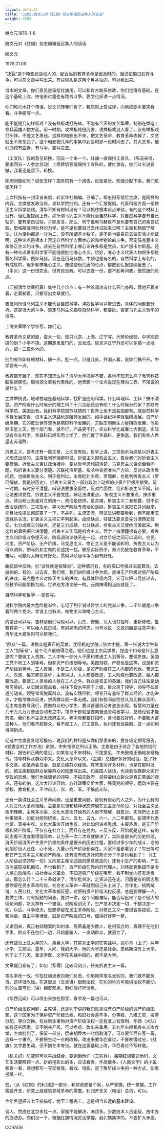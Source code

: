 ```yaml
---
layout: default
title: "3205.姚文元对《红旗》杂志编辑组召集人的谈话"
weight: 3205
---
```


姚文元1976-1-6

姚文元对《红旗》杂志编辑组召集人的谈话

姚文元

1976.01.06

“决裂”这个电影还是动人的，配合当前教育革命是很及时的。据说拍摄过程有斗争，可以在文章中写出来。有些镜头是这两个月补拍的，可以看出来。

肖木的文章，你们意见是留给红旗用，可以和肖木联系修改，你们觉得有基础，在这个基础上改。拍电影过程也有路线斗争，要文化部讲一点情况。

你们和肖木打个电话，说文元转我们看了，我原则上赞成评，向他把剧本要来看看。斗争能写一点。

能不能提几句样板戏？没有样板戏打先锋，不能有今天的文艺繁荣，特别在塑造工农兵英雄人物方面。前一时期，攻样板戏很厉害，说样板戏没人看了。没有样板戏打头阵，不批文艺黑线，这样的电影出不来，把文艺革命，教育革命攻掉了，文艺就出不来东西了。这个电影把几年的事集中到当时那一段时间去了。共大文章，他们办校有曲折，有斗争，要写进去。

（工宣队）我的意见轮换，回去一个来一个。红旗一直保持工宣队，（陈洁来信，要求回去一人参加劳动）上层建筑领域保持工宣队的，就红旗有。你们过去说要撤，我看还是留下。轮换。

印刷问题如何？纸张怎样？国务院有一个报告，纸张紧张。勉强分配下来。我们纸张怎样？

上次科技有一封读者来信，转新华社摘编。已编了。柳忠阳写信给主席，是同样的内容。主席批发政治局，发科学院批判。还有一个汇报提纲。代表科技方面一条修正主义科学路线。清华不知有材料没有？可以抓住根本论点来驳。有的这个材料上没有，但汇报提纲上有。如所谓马列主义不能代替自然科学，对自然科学要有自己钻研，要有亲自试验，才能发言。那么，列宁批判马赫是不是也要有自己的亲自试验，恩格斯批判杜林的力学，是不是也要自己去作试验来证明？主席和杨振宁辩论，认为事物都是一分为二，没有所谓基本粒子。是不是也要亲自去做实验才能证明。这种论点是根本上否定自然科学方面唯心论和唯物论的斗争，否定马克思主义和修正主义的斗争。过去在自然科学上唯心论许多都是党员，如卢那卡尔斯基。还有一种论点著名科学家不能随便批他唯心主义，恰好，唯心主义代表人物很多都是著名科学家，例如马赫，现在还用马赫数。牛顿也是有名的，自然科学上有名的，有成就的，很多都搞唯心主义。像这些很荒唐的论点，都放到汇报提纲里去了。（手头）这一份很完全，但有些没有。可以去要一份，要不到再问我，很荒唐的论点。

（汇报清华文章打算）集中几个论点：有一种论调攻击什么开门办所，管他开着关着，走着躺着，只要写出文章就行。

要批判所谓马列主义不能代替自然科学。洋奴哲学可以带进去。具体的问题要分析。这是很大的斗争，否定马列主义指导自然科学，都要批。否定马列主义哲学的指导。

上海文章哪个学校写，你们定。

教育革命文章的面，要大一些，现只北京、上海、辽宁写。大辩论经验，中学能否搞的到？小学不搞。这期想发厦门的，没发成。除京沪辽宁外还可以多搞一点地方，搞一二篇外地的。

别的省市如有的材料，搞一点，批一点。只是几处，外国人看，说你们搞不开。中学要有一点。

教育部开展了，现在不知怎么样？清华大学搞得不错，各地不知怎么样？教育科技联系很密切。周培源文章有代表性的。他里面一个论点说现在理向工靠。不知说的是什么？

主席举例说，地球物理是基础科学，找矿是应用科学。什么叫理科、工科？搞不清楚。资产阶级什么时候分的理工科？十六世纪还没有吧！什么时候分的家？苏联有科学院，美国没有。我们科学院照苏联搞的？世界上也不是各国都有。就自然科学本身发展来看，资本主义道路也是阻碍发展的。如中世纪神学就阻碍发展。资产阶级后期，它的反动世界观也是阻碍科学发展的。苏联压制新生力量阻碍发展。他虽然卫星上天，整个部门看，就不行，产品更不行。农业科学比威廉士大倒退，实际没有农业科学。李森科已经形而上学了，他们批了李森科，更倒退。我们有些人希望走苏道路。

折衷主义，要考虑有一篇文章，上次没有批。哲学上讲，三项指示为纲是以折衷主义形式出现的，主席批判罗瑞卿时说，折衷主义即机会主义，告诉我们对折衰主义要警惕。折衰主义否认政治挂帅，要从哲学思想搞清楚、马克思主义讲全面看问题，和折衷主义要分清楚。苏联托洛斯基、布哈林宣扬唯生产力论，反对从政治看问题，也搞折衷主义。列宁批判过。主席批刘少奇、罗瑞卿，也批判折衷主义（罗已解放，我是讲历史）。折衷主义易为一部分政治上动摇的小资产阶级所接受。前一时期，有时分不清楚。辩证法要求全面性，反对片面性，但和折衷主义不同。辩证法要讲党性，折衷主义不要党性。辩证法讲重点， 折衷主义不要重点，抹杀重点。政治和业务是对立的统一，政治是统帅，是灵魂，折衷主义二者都要，但不讲政治是统帅。三项指示，学习无产阶级专政理论是纲，折衷主义就把它并列起来，元旦社论提法彻底变了一下，不并列。主流支流，辩证法讲都要看到，但不能用支流抹杀主流，折衷主义又把它平列起来。成绩缺点，辩证法要求首先分清西安延安，七分成绩三分缺点，还是三分成绩，七分缺点，折衷主义又使他混淆起来。用这样的事例把它讲清楚。折衷主义实际是机会主义。哲学上搞清楚很有必要。折衷主义和阶级斗争熄灭论，阶级调和论联系在一起，对立阶级之间可以调和，农民、地主，资产阶级、无产阶级，马克思主义、修正主义是不能调和的，折衷主义认为可以调和，把马列和主席的论述找一找。联系实际例子，重点仍放在教育革命，不难写。可能对大辩论有好处，贯彻以阶级斗争为纲有好处。

曲弦信中反映，批“派性就是投降派”。这种情况有，有的把口号接过去就算改，去搞别的，有的，过去有。我们呢，我们讲阶级斗争为纲，是讲无产阶级对资产阶级的进攻，马克思主义对修正主义的进攻，有具体阶级内容，它可以把口号接过去，把枝节问题偷换为纲，世界观方法论统一的。云南搞得相当凶就是了。

自然科学和哲学──党校写。

说科学院内最大危险是派性，忘记了列宁说过哲学上的党派斗争，二千年就是斗争着的两个党派。学说上也有派，唯物主义和唯心主义。

内蒙还可以写，吉林请他们写也可以。山东、安徽、北大也打招呼，重新修改。批智育第一，可以给人民日报。有的熟悉的同志，也可以说，文章的面要注意平衡。清华北大紧急时可以帮我们。

“群众”一篇。讲群众是真正的英雄。沈阳机电学院二张大字报，第一张说大学生和工人“划等号”，这个论点很值得注意。他们也是工农兵学员，提这个口号是什么意思呢？要做工人贵族。工人中有一部分人不愿和普通工人划等号，要做贵族。英国工党不和工人划等号，但和资产阶级划等号。美国劳联、产联也是这样，也是和资产阶级划等号。工人贵族，不是工人阶级，是资产阶级在工人内部的代表。普通工人、农民、每天都在进步，主席讲过，人人都要改造，工人阶级也要改造，每人都要改造。要做工人贵族的人放在工人之外。群众是真正的英雄，我们自己往往是幼稚可笑的。从实践论观点看，往往下级水平高于上级，群众高于领导，领导不如普通劳动者。领导常常脱离群众，没有实践经验。领导只有总结了群众经验，才能进步，才能带群众前进，脱离群众就一事无成。我们有些同志往往认为比群众高明。毛主席总教导我们，要做群众的小学生，要以普通劳动者姿态出现。智慧和力量在几千万几万万普通劳动者之中。领导干部就是要向普通劳动者学习，总结经验才能前进。我们也不主张无政府主义。老中青都要打招呼，青也要找好的，不要蒯大富这种人，他们看不起群众，看不起工人，打工宣队，杭州还有翁森鹤。这一点如何讲深刻点。

毛选中主席要各地写报告，说我们的材料是从你们那里来的，要各级定期写报告。《党委会的工作方法》讲到，中央领导之所以正确，主要是由于综合了各地供给的材料、报告和正确的意见，如果各地不来材料，不提意见，中央很难正确地发号施令。领导材料从群众中来。文化大革命以来，（主席）总结好多好的经验，批了好多文章。如革命委员会，就是总结群众经验。教育革命好多材料，也是在那时批的。把主席相信群众依靠群众的思想写出来。和美国人谈话，也谈到依靠群众实行专政的思想。我们也强调党的领导，不搞无政府，领导要树立群众是真正英雄的观点，还有的怕。这次大辩论开始，方针政策交给大家，强调党的领导，运动主要在学校、教育机关，不冲击工、农、商、军。不搞战斗队。

还有一篇讲社会主义革命问题，也是重要问题。除别有用心的人之外，为什么有的人对文化大革命抵触，主要是思想和精神状态停留在民主革命阶段，对社会主义革命不理解。主席多次讲，文化大革命开始有的人就不理解，就反对。实际历史上这种事很多，如反对统购统销，五六、五七、五九、六一、六二年都有。彭德怀代表地富、富裕中农。文化大革命开始也有。对此如何讲点思想。主要矛盾，是无产阶级和资产阶级。不仅存在社会上，而且存在党内。三反五反，开始就是这样。有的同志看不清或看得很简单，认为革一次二次命就解决了，实际是很长的历史阶段，消灭阶级消灭产生资产阶级的条件是很长的历史过程，要经过多少年的战斗，老的剥削阶级人还在、心不死，大量小资产阶级都存在，大家不是都看到了？每日每时都在产生资本主义和资产阶级。还有没有改造好的知识分子不是也看到了！（《工人阶级必须领导一切》文内按主席论述提的愿意改造的）还有小生产的影响，产生贪污盗窃投机倒把，不也看到了，资产阶级在党内的代理人，刘林反党集团不是令人惊心动魄吗！搞社会主义革命，不知道资产阶级在哪里，看不到党内还有走资派，那怎么行？二十三条就讲了，清华批刘冰，走资派还在走。问题是有的同志思想停留在民主革命阶段，社会主义革命一革就到自己头上来了。合作化、统购统销、人民公社，文化大革命都反感，对限制资产阶级法权反感。总是要理解一点，要做工作，对有抵触的同志，要讲一讲。这个问题难写，能否写出来？是个很大的理论问题，斯大林有一个错误，说阶级消灭了，生产技术决定一切，干部决定一切，以后，斗争熄灭。思想停留在民主革命阶段，对修正主义一套很容易接受。三和两全、自由平等博爱，就是资产阶级的口号，值得好好整一整。

又讲回来，真正右倾翻案的如刘冰、周荣鑫是少数人，是很孤立的，真理不在他们手里，群众不在他们一边，开始能骗人，一发动群众，就孤立了。

还有些没上过大学的人，羡慕大学，其实真正学的在实践中。高尔基（上了）两年小学，三部曲，童年、人间、我的大学，他的大学还是社会。恩格斯没有上大学，列宁上了几天，鲁迅学医，文学在实践中搞的，都不是大学。

文章题目都有了，如何（写得）比较深刻点，补充折衷主义一篇。

笔名多改一改，你在红旗发表的我们负责，你用同样笔名发别的，我们就不能负责。这样很危险。在这里发（文章讲）限制法权，在别的地方可能讲法权不能动，别的文章可能（讲）相反观点。到红旗打听消息。

《华西见闻》可以改出来放在那里，春节发一篇也可以。

资产阶级法权问题，主席讲，还是列宁讲的我们就是没有资产阶级的资产阶级国家，这个国家为了保护资产阶级法权，和旧社会差不多，分等级，八级工资，按劳分配，等价交换。有些新生事物对资产阶级法权一定程度上有限制，华西（大队）如有这些因素，又不刮共产风，可以考虑，改出来备用。五九年右倾机会主义攻食堂，主席批判了，保留一部分，后来胡乔木一封信取消了。可以要华西自写一篇，选择一个重点，不要把生动一点的改掉。改出来要华西看过，不要吹得过分，《红旗》文字要生动，但不搞艺术夸张。就在这篇基础上改，华西看过不写转载。

（机关的）防空洞可以平战结合，要谢谢他们（工程兵），每期红旗要送他们，文艺生活要照顾一点。新的电影出的多，应该看看，作品很多，《人民文学》的小说都看一看，感想都写一写交给我。看戏、电影，是了解阶级斗争的一种方式，如看报纸一样。

钱，（从《红旗》的利润提一部分，和财政部备个案，从严掌握，统一掌握。工作需要开支，研究上层建筑领域革命的需要。利润开支买（电话）总机，可以。

今年希望把五七干校搞好，地下工程完工，这是相当长远的基本建设。

调人，赞成在北京多找一点。家属不能解决，麻烦多。少数技术人员定级，按中办的办法办。你们议一下，根据红旗情况灵活掌握。我们搞集体的，不要扩大矛盾。

CCRADB

